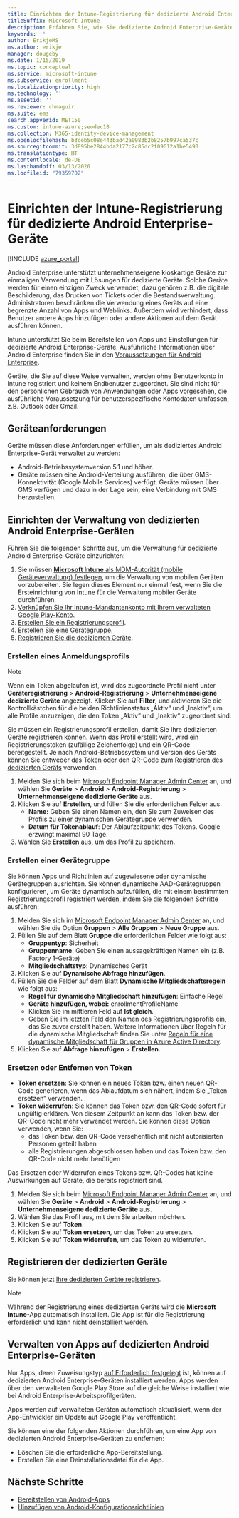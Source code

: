 ```yaml
---
title: Einrichten der Intune-Registrierung für dedizierte Android Enterprise-Geräte
titleSuffix: Microsoft Intune
description: Erfahren Sie, wie Sie dedizierte Android Enterprise-Geräte bei Intune registrieren.
keywords: ''
author: ErikjeMS
ms.author: erikje
manager: dougeby
ms.date: 1/15/2019
ms.topic: conceptual
ms.service: microsoft-intune
ms.subservice: enrollment
ms.localizationpriority: high
ms.technology: ''
ms.assetid: ''
ms.reviewer: chmaguir
ms.suite: ems
search.appverid: MET150
ms.custom: intune-azure;seodec18
ms.collection: M365-identity-device-management
ms.openlocfilehash: b3ceb5c08e443bad42a0983b2b8257b997ca537c
ms.sourcegitcommit: 3d895be2844bda2177c2c85dc2f09612a1be5490
ms.translationtype: HT
ms.contentlocale: de-DE
ms.lasthandoff: 03/13/2020
ms.locfileid: "79359702"
---
```

# <a name="set-up-intune-enrollment-of-android-enterprise-dedicated-devices"></a>Einrichten der Intune-Registrierung für dedizierte Android Enterprise-Geräte

[!INCLUDE [azure_portal](../includes/azure_portal.md)]

Android Enterprise unterstützt unternehmenseigene kioskartige Geräte zur einmaligen Verwendung mit Lösungen für dedizierte Geräte. Solche Geräte werden für einen einzigen Zweck verwendet, dazu gehören z.B. die digitale Beschilderung, das Drucken von Tickets oder die Bestandsverwaltung. Administratoren beschränken die Verwendung eines Geräts auf eine begrenzte Anzahl von Apps und Weblinks. Außerdem wird verhindert, dass Benutzer andere Apps hinzufügen oder andere Aktionen auf dem Gerät ausführen können.

Intune unterstützt Sie beim Bereitstellen von Apps und Einstellungen für dedizierte Android Enterprise-Geräte. Ausführliche Informationen über Android Enterprise finden Sie in den [Voraussetzungen für Android Enterprise](https://support.google.com/work/android/answer/6174145?hl=en&ref_topic=6151012).

Geräte, die Sie auf diese Weise verwalten, werden ohne Benutzerkonto in Intune registriert und keinem Endbenutzer zugeordnet. Sie sind nicht für den persönlichen Gebrauch von Anwendungen oder Apps vorgesehen, die ausführliche Voraussetzung für benutzerspezifische Kontodaten umfassen, z.B. Outlook oder Gmail.

## <a name="device-requirements"></a>Geräteanforderungen

Geräte müssen diese Anforderungen erfüllen, um als dediziertes Android Enterprise-Gerät verwaltet zu werden:

- Android-Betriebssystemversion 5.1 und höher.
- Geräte müssen eine Android-Verteilung ausführen, die über GMS-Konnektivität (Google Mobile Services) verfügt. Geräte müssen über GMS verfügen und dazu in der Lage sein, eine Verbindung mit GMS herzustellen.

## <a name="set-up-android-enterprise-dedicated-device-management"></a>Einrichten der Verwaltung von dedizierten Android Enterprise-Geräten

Führen Sie die folgenden Schritte aus, um die Verwaltung für dedizierte Android Enterprise-Geräte einzurichten:

1. Sie müssen [**Microsoft Intune** als MDM-Autorität (mobile Geräteverwaltung) festlegen](../fundamentals/mdm-authority-set.md), um die Verwaltung von mobilen Geräten vorzubereiten. Sie legen dieses Element nur einmal fest, wenn Sie die Ersteinrichtung von Intune für die Verwaltung mobiler Geräte durchführen.
2. [Verknüpfen Sie Ihr Intune-Mandantenkonto mit Ihrem verwalteten Google Play-Konto](connect-intune-android-enterprise.md).
3. [Erstellen Sie ein Registrierungsprofil](#create-an-enrollment-profile).
4. [Erstellen Sie eine Gerätegruppe](#create-a-device-group).
5. [Registrieren Sie die dedizierten Geräte](#enroll-the-dedicated-devices).

### <a name="create-an-enrollment-profile"></a>Erstellen eines Anmeldungsprofils

> [!NOTE]
> Wenn ein Token abgelaufen ist, wird das zugeordnete Profil nicht unter **Geräteregistrierung** > **Android-Registrierung** > **Unternehmenseigene dedizierte Geräte** angezeigt. Klicken Sie auf **Filter**, und aktivieren Sie die Kontrollkästchen für die beiden Richtlinienstatus „Aktiv“ und „Inaktiv“, um alle Profile anzuzeigen, die den Token „Aktiv“ und „Inaktiv“ zugeordnet sind. 

Sie müssen ein Registrierungsprofil erstellen, damit Sie Ihre dedizierten Geräte registrieren können. Wenn das Profil erstellt wird, wird ein Registrierungstoken (zufällige Zeichenfolge) und ein QR-Code bereitgestellt. Je nach Android-Betriebssystem und Version des Geräts können Sie entweder das Token oder den QR-Code zum [Registrieren des dedizierten Geräts](#enroll-the-dedicated-devices) verwenden.

1. Melden Sie sich beim [Microsoft Endpoint Manager Admin Center](https://go.microsoft.com/fwlink/?linkid=2109431) an, und wählen Sie **Geräte** > **Android** > **Android-Registrierung** > **Unternehmenseigene dedizierte Geräte** aus.
2. Klicken Sie auf **Erstellen**, und füllen Sie die erforderlichen Felder aus.
    - **Name:** Geben Sie einen Namen ein, den Sie zum Zuweisen des Profils zu einer dynamischen Gerätegruppe verwenden.
    - **Datum für Tokenablauf**: Der Ablaufzeitpunkt des Tokens. Google erzwingt maximal 90 Tage.
3. Wählen Sie **Erstellen** aus, um das Profil zu speichern.

### <a name="create-a-device-group"></a>Erstellen einer Gerätegruppe

Sie können Apps und Richtlinien auf zugewiesene oder dynamische Gerätegruppen ausrichten. Sie können dynamische AAD-Gerätegruppen konfigurieren, um Geräte dynamisch aufzufüllen, die mit einem bestimmten Registrierungsprofil registriert werden, indem Sie die folgenden Schritte ausführen:

1. Melden Sie sich im [Microsoft Endpoint Manager Admin Center](https://go.microsoft.com/fwlink/?linkid=2109431) an, und wählen Sie die Option **Gruppen** > **Alle Gruppen** > **Neue Gruppe** aus.
2. Füllen Sie auf dem Blatt **Gruppe** die erforderlichen Felder wie folgt aus:
    - **Gruppentyp**: Sicherheit
    - **Gruppenname**: Geben Sie einen aussagekräftigen Namen ein (z.B. Factory 1-Geräte)
    - **Mitgliedschaftstyp**: Dynamisches Gerät
3. Klicken Sie auf **Dynamische Abfrage hinzufügen**.
4. Füllen Sie die Felder auf dem Blatt **Dynamische Mitgliedschaftsregeln** wie folgt aus:
    - **Regel für dynamische Mitgliedschaft hinzufügen**: Einfache Regel
    - **Geräte hinzufügen, wobei:** enrollmentProfileName
    - Klicken Sie im mittleren Feld auf **Ist gleich**.
    - Geben Sie im letzten Feld den Namen des Registrierungsprofils ein, das Sie zuvor erstellt haben.
    Weitere Informationen über Regeln für die dynamische Mitgliedschaft finden Sie unter [Regeln für eine dynamische Mitgliedschaft für Gruppen in Azure Active Directory](https://docs.microsoft.com/azure/active-directory/users-groups-roles/groups-dynamic-membership). 
5. Klicken Sie auf **Abfrage hinzufügen** > **Erstellen**.

### <a name="replace-or-remove-tokens"></a>Ersetzen oder Entfernen von Token

- **Token ersetzen**: Sie können ein neues Token bzw. einen neuen QR-Code generieren, wenn das Ablaufdatum sich nähert, indem Sie „Token ersetzen“ verwenden.
- **Token widerrufen**: Sie können das Token bzw. den QR-Code sofort für ungültig erklären. Von diesem Zeitpunkt an kann das Token bzw. der QR-Code nicht mehr verwendet werden. Sie können diese Option verwenden, wenn Sie:
  - das Token bzw. den QR-Code versehentlich mit nicht autorisierten Personen geteilt haben
  - alle Registrierungen abgeschlossen haben und das Token bzw. den QR-Code nicht mehr benötigen

Das Ersetzen oder Widerrufen eines Tokens bzw. QR-Codes hat keine Auswirkungen auf Geräte, die bereits registriert sind.

1. Melden Sie sich beim [Microsoft Endpoint Manager Admin Center](https://go.microsoft.com/fwlink/?linkid=2109431) an, und wählen Sie **Geräte** > **Android** > **Android-Registrierung** > **Unternehmenseigene dedizierte Geräte** aus.
2. Wählen Sie das Profil aus, mit dem Sie arbeiten möchten.
3. Klicken Sie auf **Token**.
4. Klicken Sie auf **Token ersetzen**, um das Token zu ersetzen.
5. Klicken Sie auf **Token widerrufen**, um das Token zu widerrufen.

## <a name="enroll-the-dedicated-devices"></a>Registrieren der dedizierten Geräte

Sie können jetzt [Ihre dedizierten Geräte registrieren](android-dedicated-devices-fully-managed-enroll.md).

> [!NOTE]
> Während der Registrierung eines dedizierten Geräts wird die **Microsoft Intune**-App automatisch installiert.  Die App ist für die Registrierung erforderlich und kann nicht deinstalliert werden. 

## <a name="managing-apps-on-android-enterprise-dedicated-devices"></a>Verwalten von Apps auf dedizierten Android Enterprise-Geräten

Nur Apps, deren Zuweisungstyp [auf Erforderlich festgelegt](../apps/apps-deploy.md#assign-an-app) ist, können auf dedizierten Android Enterprise-Geräten installiert werden. Apps werden über den verwalteten Google Play Store auf die gleiche Weise installiert wie bei Android Enterprise-Arbeitsprofilgeräten.

Apps werden auf verwalteten Geräten automatisch aktualisiert, wenn der App-Entwickler ein Update auf Google Play veröffentlicht.

Sie können eine der folgenden Aktionen durchführen, um eine App von dedizierten Android Enterprise-Geräten zu entfernen:
- Löschen Sie die erforderliche App-Bereitstellung.
- Erstellen Sie eine Deinstallationsdatei für die App.

## <a name="next-steps"></a>Nächste Schritte
- [Bereitstellen von Android-Apps](../apps/apps-deploy.md)
- [Hinzufügen von Android-Konfigurationsrichtlinien](../configuration/device-profiles.md)
